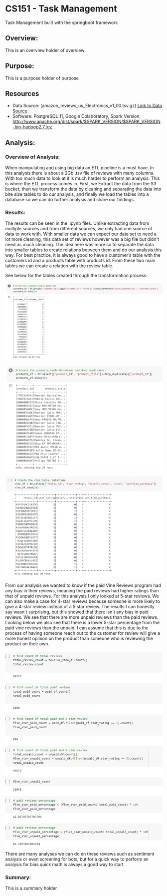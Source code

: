 # CS151 - Task Management
Task Management built with the springboot framework 

## Overview:
This is an overview holder of overview

## Purpose:
This is a purpose holder of purpose    

## Resources
* Data Source: (amazon_reviews_us_Electronics_v1_00.tsv.gz)
[Link to Data Source](https://s3.amazonaws.com/amazon-reviews-pds/tsv/amazon_reviews_us_Electronics_v1_00.tsv.gz)
* Software: 
PostgreSQL 11, 
Google Colaboratory,
Spark Version: http://www.apache.org/dist/spark/$SPARK_VERSION/$SPARK_VERSION-bin-hadoop2.7.tgz


## Analysis:
### Overview of Analysis:
When manipulating and using big data an ETL pipeline is a must have. In this analysis there is about a 2Gb .tsv file of reviews with many columns. With too much data to look at it is much harder to perform an analysis. This is where the ETL process comes in. First, we Extract the data from the S3 bucket, then we transform the data by cleaning and separating the data into bite size tables to do our analysis, and finally we load the tables into a database so we can do further analysis and share our findings.   

### Results:
The results can be seen in the .ipynb files. Unlike extracting data from multiple sources and from different sources, we only had one source of data to work with. With smaller data we can expect our data set to need a lot more cleaning, this data set of reviews however was a big file but didn't need as much cleaning. The idea here was more so to separate the data into smaller tables to create relations between them and do our analysis this way. For best practice, it is always good to have a customer’s table with the customers id and a products table with products id. From these two main tables we can create a relation with the review table. 

See below for the tables created through the transformation process:

![Customers_table](https://github.com/lo7kyle/Amazon_Vine_Analysis/blob/main/Resources/customers_table.PNG) 

![Product_Table](https://github.com/lo7kyle/Amazon_Vine_Analysis/blob/main/Resources/product_table.PNG) 

![Vine_Table](https://github.com/lo7kyle/Amazon_Vine_Analysis/blob/main/Resources/vine_table.PNG) 

From our analysis we wanted to know if the paid Vine Reviews program had any bias in their reviews, meaning the paid reviews had higher ratings than that of unpaid reviews. For this analysis I only looked at 5-star reviews. We can also make a case for 4-star reviews because someone is more likely to give a 4-star review instead of a 5 star review. The results I can honestly say wasn't surprising, but this showed that there isn't any bias in paid reviews. We see that there are more unpaid reviews than the paid reviews. Looking below we also see that there is a lower 5-star percentage from the paid vine reviews than the unpaid. I can assume that this is due to the process of having someone reach out to the customer for review will give a more honest opinion on the product than someone who is reviewing the product on their own.  

![Vine_Analysis](https://github.com/lo7kyle/Amazon_Vine_Analysis/blob/main/Resources/vine_analysis.PNG) 

There are many analyses we can do on these reviews such as sentiment analysis or even screening for bots, but for a quick way to perform an analysis for bias quick math is always a good way to start. 

### Summary:
This is a summary holder 
